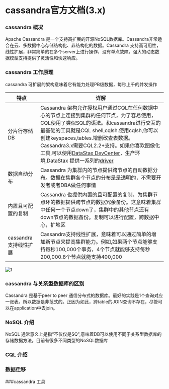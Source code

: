 # cassandra官方文档(3.x)


### cassandra 概况
Apache Cassandra 是一个支持高扩展的开源NoSQL数据库。Cassandra非常适合在云、多数据中心存储结构化、非结构化的数据。Cassandra 支持高可用性，线性扩展，非常简单的在多个server上进行操作，没有单点故障。强大的动态数据模型支持提供了灵活性和快速响应。

### cassandra 工作原理
cassandra 可扩展的架构意味着它有能力处理PB级数据，每秒上千的并发操作

| 特点 | 详解 | 
| ------------- |-------------|
| 分片行存储DB | Cassandra 架构允许授权用户通过CQL在任何数据中心的节点上连接到集群的任何节点，为了容易使用，CQL使用了类似SQL的语法。和cassandra进行交互的最基础的工具就是CQL shell,cqlsh.使用cqlsh,你可以创建keyspaces,tables.增删改查表数据。Cassandra3.x需要CQL2.2+支持。如果你喜欢图像化工具,可以使用[DataStax DevCenter](http://docs.datastax.com/en/developer/devcenter/doc/devcenter/features.html)，生产环境,DataStax 提供一系列的[driver](http://docs.datastax.com/en/developer/driver-matrix/doc/common/driverMatrix.html)|
| 数据自动分布 | Cassandra 为集群内的节点提供跨节点的自动数据分布。数据在集群各个节点的分布是是透明的，不需要开发者或者DBA做任何事情 |
| 内置且可配置的复制 | Cassandra 也提供内置的且可配置的复制，为集群节点环的数据提供跨节点的数据冗余备份。这意味着集群中任何一个节点down了，集群中的其他节点还有down节点的数据备份。复制可以进行配置，跨数据中心，扩地区|
| cassandra支持线性扩展 | Cassandra支持线性扩展，意味着可以通过简单的增加新节点来提高集群能力。例如,如果两个节点能够支持每秒100,000个事务，4个节点就能够支持每秒200,000.8个节点就能支持400,000|
![1](http://docs.datastax.com/en/cassandra/3.0/cassandra/images/intro_cassandra.png)

### cassandra 与关系型数据库的区别
Cassandra 是基于peer to peer 通信分布式的数据库。最好的实践是1个查询对应一张表。所以数据是非范式的。正因为如此，跨table的JOIN查询不存在，尽管可以在application中去join。

### NoSQL 介绍
NoSQL 通常意义上是指“不仅仅是SQ",意味着DB可以使用不同于关系型数据库的存储数据方法。目前有很多不同类型的NoSQL数据库
### CQL 介绍

### 数据迁移

###cassandra 工具
